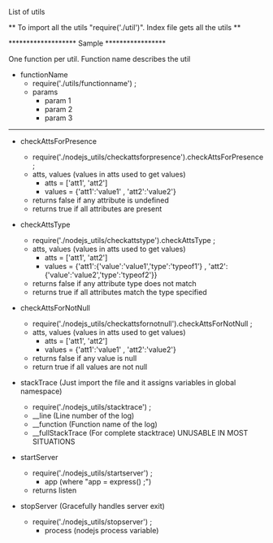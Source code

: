List of utils

** To import all the utils "require('./util')". Index file gets all the utils **

******************* Sample *****************

One function per util. Function name describes the util

- functionName
	- require('./utils/functionname') ;
	- params
		- param 1
		- param 2
		- param 3

********************************************

- checkAttsForPresence
	- require('./nodejs_utils/checkattsforpresence').checkAttsForPresence ;
	- atts, values (values in atts used to get values)
		- atts = ['att1', 'att2']
		- values = {'att1':'value1' , 'att2':'value2'}
	- returns false if any attribute is undefined
	- returns true if all attributes are present


- checkAttsType
	- require('./nodejs_utils/checkattstype').checkAttsType ;
	- atts, values (values in atts used to get values)
		- atts = ['att1', 'att2']
		- values = {'att1':{'value':'value1','type':'typeof1'} , 'att2':{'value':'value2','type':'typeof2'}}
	- returns false if any attribute type does not match
	- returns true if all attributes match the type specified


- checkAttsForNotNull
	- require('./nodejs_utils/checkattsfornotnull').checkAttsForNotNull ;
	- atts, values (values in atts used to get values)
		- atts = ['att1', 'att2']
		- values = {'att1':'value1' , 'att2':'value2'}
	- returns false if any value is null
	- return true if all values are not null


- stackTrace (Just import the file and it assigns variables in global namespace)
	- require('./nodejs_utils/stacktrace') ;
	- __line (Line number of the log)
	- __function (Function name of the log)
	- __fullStackTrace (For complete stacktrace) UNUSABLE IN MOST SITUATIONS


- startServer
	- require('./nodejs_utils/startserver') ;
		- app (where "app = express() ;")
	- returns listen


- stopServer (Gracefully handles server exit)
	- require('./nodejs_utils/stopserver') ;
		- process (nodejs process variable)


